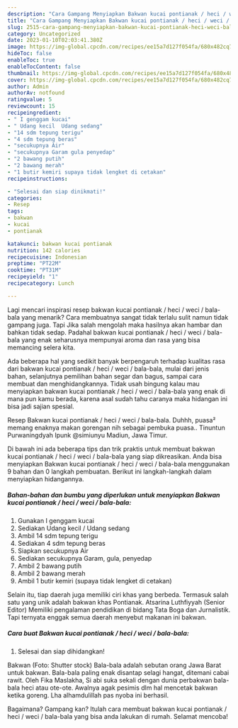 ```yaml
---
description: "Cara Gampang Menyiapkan Bakwan kucai pontianak / heci / weci / bala-bala, Bisa Manjain Lidah"
title: "Cara Gampang Menyiapkan Bakwan kucai pontianak / heci / weci / bala-bala, Bisa Manjain Lidah"
slug: 2515-cara-gampang-menyiapkan-bakwan-kucai-pontianak-heci-weci-bala-bala-bisa-manjain-lidah
category: Uncategorized
date: 2023-01-10T02:03:41.380Z
image: https://img-global.cpcdn.com/recipes/ee15a7d127f054fa/680x482cq70/bakwan-kucai-pontianak-heci-weci-bala-bala-foto-resep-utama.jpg
hideToc: false
enableToc: true
enableTocContent: false
thumbnail: https://img-global.cpcdn.com/recipes/ee15a7d127f054fa/680x482cq70/bakwan-kucai-pontianak-heci-weci-bala-bala-foto-resep-utama.jpg
cover: https://img-global.cpcdn.com/recipes/ee15a7d127f054fa/680x482cq70/bakwan-kucai-pontianak-heci-weci-bala-bala-foto-resep-utama.jpg
author: Admin
authorAv: notfound
ratingvalue: 5
reviewcount: 15
recipeingredient:
- " I genggam kucai"
- " Udang kecil  Udang sedang"
- "14 sdm tepung terigu"
- "4 sdm tepung beras"
- "secukupnya Air"
- "secukupnya Garam gula penyedap"
- "2 bawang putih"
- "2 bawang merah"
- "1 butir kemiri supaya tidak lengket di cetakan"
recipeinstructions:

- "Selesai dan siap dinikmati!"
categories:
- Resep
tags:
- bakwan
- kucai
- pontianak

katakunci: bakwan kucai pontianak 
nutrition: 142 calories
recipecuisine: Indonesian
preptime: "PT22M"
cooktime: "PT31M"
recipeyield: "1"
recipecategory: Lunch

---
```



Lagi mencari inspirasi resep bakwan kucai pontianak / heci / weci / bala-bala yang menarik? Cara membuatnya sangat tidak terlalu sulit namun tidak gampang juga. Tapi Jika salah mengolah maka hasilnya akan hambar dan bahkan tidak sedap. Padahal bakwan kucai pontianak / heci / weci / bala-bala yang enak seharusnya mempunyai aroma dan rasa yang bisa memancing selera kita.


Ada beberapa hal yang sedikit banyak berpengaruh terhadap kualitas rasa dari bakwan kucai pontianak / heci / weci / bala-bala, mulai dari jenis bahan, selanjutnya pemilihan bahan segar dan bagus, sampai cara membuat dan menghidangkannya. Tidak usah bingung kalau mau menyiapkan bakwan kucai pontianak / heci / weci / bala-bala yang enak di mana pun kamu berada, karena asal sudah tahu caranya maka hidangan ini bisa jadi sajian spesial.

Resep Bakwan kucai pontianak / heci / weci / bala-bala. Duhhh, puasa² memang enaknya makan gorengan nih sebagai pembuka puasa.. Tinuntun Purwaningdyah Ipunk @simiunyu Madiun, Jawa Timur.


Di bawah ini ada beberapa tips dan trik praktis untuk membuat bakwan kucai pontianak / heci / weci / bala-bala yang siap dikreasikan. Anda bisa menyiapkan Bakwan kucai pontianak / heci / weci / bala-bala menggunakan 9 bahan dan 0 langkah pembuatan. Berikut ini langkah-langkah dalam menyiapkan hidangannya.

<!--inarticleads1-->

##### Bahan-bahan dan bumbu yang diperlukan untuk menyiapkan Bakwan kucai pontianak / heci / weci / bala-bala:

1. Gunakan  I genggam kucai
1. Sediakan  Udang kecil / Udang sedang
1. Ambil 14 sdm tepung terigu
1. Sediakan 4 sdm tepung beras
1. Siapkan secukupnya Air
1. Sediakan secukupnya Garam, gula, penyedap
1. Ambil 2 bawang putih
1. Ambil 2 bawang merah
1. Ambil 1 butir kemiri (supaya tidak lengket di cetakan)


Selain itu, tiap daerah juga memiliki ciri khas yang berbeda. Termasuk salah satu yang unik adalah bakwan khas Pontianak. Atsarina Luthfiyyah (Senior Editor) Memiliki pengalaman pendidikan di bidang Tata Boga dan Jurnalistik. Tapi ternyata enggak semua daerah menyebut makanan ini bakwan. 

<!--inarticleads2-->

##### Cara buat Bakwan kucai pontianak / heci / weci / bala-bala:


1. Selesai dan siap dihidangkan!

Bakwan (Foto: Shutter stock) Bala-bala adalah sebutan orang Jawa Barat untuk bakwan. Bala-bala paling enak disantap selagi hangat, ditemani cabai rawit. Oleh Fika Maslakha, Si abi suka sekali dengan dunia perbakwan bala-bala heci atau ote-ote. Awalnya agak pesimis dlm hal mencetak bakwan ketika goreng. Lha alhamdulillah pas nyoba ini berhasil. 

Bagaimana? Gampang kan? Itulah cara membuat bakwan kucai pontianak / heci / weci / bala-bala yang bisa anda lakukan di rumah. Selamat mencoba!
